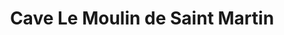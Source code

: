 ---
title: "Cave Le Moulin de Saint Martin"
url: /romilly-sur-seine/cave-le-moulin-de-saint-martin/
shop: vin
---